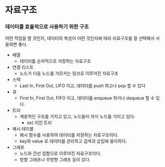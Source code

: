 # 자료구조

### 데이터를 효율적으로 사용하기 위한 구조

어떤 작업을 할 것인지, 데이터의 특성이 어떤 것인지에 따라 자료구조를 잘 선택해서 사용하면 좋다.

- 배열
    - 데이터를 순차적으로 저장하는 자료구조
- 연결 리스트
    - 노드가 다음 노드를 가르키는 링크로 이루어진 자료구조
- 스택
    - Last In, First Out, LIFO 이고, 데이터를 push 하고나 pop 할 수 있다
- 큐
    - First In, First Out, FIFO 이고, 데이터를 enqueue 하거나 dequeue 할 수 있다.
- 트리
    - 계층적인 구조를 가지고 있고, 노드들이 자식 노드를 가지고 있다.
        - ex) 이진 트리
- 해시 테이블
    - 해시 함수를 사용하여 데이터를 저장하는 자료구조이다.
    - key와 value 로 데이터를 관리하고 검색과 삽입에 용이하다.
- 그래프
    - 노드와 간선 집합으로 이루어진 자료구조이다.
    - 방향 그래프나 무방향 그래프 등이 있다.
